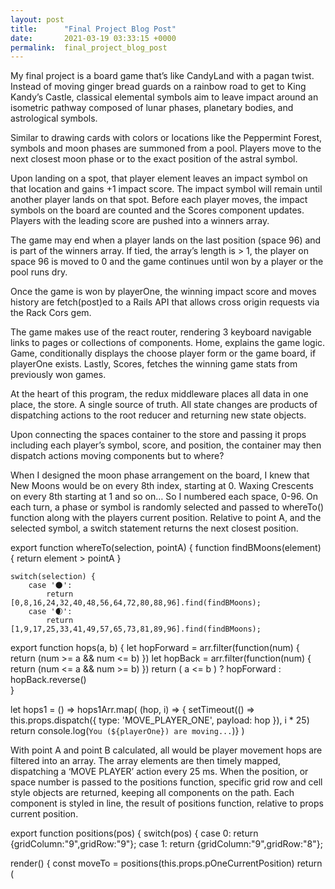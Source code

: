 ```yaml
---
layout: post
title:      "Final Project Blog Post"
date:       2021-03-19 03:33:15 +0000
permalink:  final_project_blog_post
---
```



My final project is a board game that’s like CandyLand with a pagan twist. Instead of moving ginger bread guards on a rainbow road to get to King Kandy’s Castle, classical elemental symbols aim to leave impact around an isometric pathway composed of lunar phases, planetary bodies, and astrological symbols. 

Similar to drawing cards with colors or locations like the Peppermint Forest, symbols and moon phases are summoned from a pool. Players move to the next closest moon phase or to the exact position of the astral symbol. 

Upon landing on a spot, that player element leaves an impact symbol on that location and gains +1 impact score. The impact symbol will remain until another player lands on that spot. Before each player moves, the impact symbols on the board are counted and the Scores component updates. Players with the leading score are pushed into a winners array.

The game may end when a player lands on the last position (space 96) and is part of the winners array. If tied, the array’s length is > 1, the player on space 96 is moved to 0 and the game continues until won by a player or the pool runs dry. 

Once the game is won by playerOne, the winning impact score and moves history are fetch(post)ed to a Rails API that allows cross origin requests via the Rack Cors gem.   

The game makes use of the react router, rendering 3 keyboard navigable links to pages or collections of components. Home, explains the game logic. Game, conditionally displays the choose player form or the game board,  if playerOne exists. Lastly, Scores, fetches the winning game stats from previously won games. 

At the heart of this program, the redux middleware places all data in one place, the store. A single source of truth. All state changes are products of dispatching actions to the root reducer and returning new state objects. 

Upon connecting the spaces container to the store and passing it props including each player’s symbol, score, and position, the container may then dispatch actions moving components but to where?

When I designed the moon phase arrangement on the board, I knew that New Moons would be on every 8th index, starting at 0. Waxing Crescents on every 8th starting at 1 and so on… So I numbered each space, 0-96. On each turn, a phase or symbol is randomly selected and passed to whereTo() function along with the players current position. Relative to point A, and the selected symbol, a switch statement returns the next closest position. 







export function whereTo(selection, pointA) {
    function findBMoons(element) {
        return element > pointA
    }
    
    switch(selection) {
        case '🌑':
            return [0,8,16,24,32,40,48,56,64,72,80,88,96].find(findBMoons);
        case '🌒':
            return [1,9,17,25,33,41,49,57,65,73,81,89,96].find(findBMoons);

export function hops(a, b) { 
    let hopForward = arr.filter(function(num) {
        return (num >= a && num <= b)
    })
    let hopBack = arr.filter(function(num) {
       return (num <= a && num >= b) 
    })
    return ( a <= b ) ? hopForward : hopBack.reverse()  
}

let hops1 = () => hops1Arr.map(
                (hop, i) => {
                    setTimeout(() => 
                        this.props.dispatch({ type: 'MOVE_PLAYER_ONE', payload: hop }), i * 25)
                        return console.log(`You (${playerOne}) are moving...`)} )




With point A and point B calculated, all would be player movement hops are filtered into an array. The array elements are then timely mapped, dispatching a ‘MOVE PLAYER’ action every 25 ms. When the position, or space number is passed to the positions function, specific grid row and cell style objects are returned, keeping all components on the path. Each component is styled in line, the result of positions function, relative to props current position. 



export function positions(pos) {
    switch(pos) {
        case 0:
            return {gridColumn:"9",gridRow:"9"};
        case 1:
            return {gridColumn:"9",gridRow:"8"};


  render() {
        const moveTo = positions(this.props.pOneCurrentPosition)
        return (
            <div id="player-one" className={this.props.playerOne} style={moveTo}>




